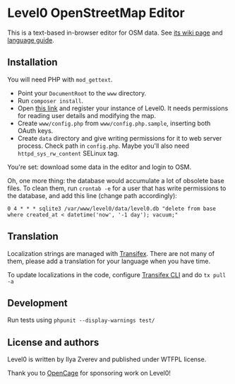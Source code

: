 # Level0 OpenStreetMap Editor

This is a text-based in-browser editor for OSM data.
See [its wiki page](http://wiki.openstreetmap.org/wiki/Level0)
and [language guide](http://wiki.openstreetmap.org/wiki/Level0L).

## Installation

You will need PHP with `mod_gettext`.

* Point your `DocumentRoot` to the `www` directory.
* Run `composer install`.
* Open [this link](https://www.openstreetmap.org/oauth2/applications/new) and register
  your instance of Level0. It needs permissions for reading user details and modifying the map.
* Create `www/config.php` from `www/config.php.sample`, inserting both OAuth keys.
* Create `data` directory and give writing permissions for it to web server process.
  Check path in `config.php`. Maybe you'll also need `httpd_sys_rw_content` SELinux tag.

You're set: download some data in the editor and login to OSM.

Oh, one more thing: the database would accumulate a lot of obsolete base files.
To clean them, run `crontab -e` for a user that has write permissions to the database,
and add this line (change path accordingly):

    0 4 * * * sqlite3 /var/www/level0/data/level0.db "delete from base where created_at < datetime('now', '-1 day'); vacuum;"

## Translation

Localization strings are managed with [Transifex](https://www.transifex.com/projects/p/level0/).
There are not many of them, please add a translation for your language when you have time.

To update localizations in the code, configure [Transifex CLI](https://developers.transifex.com/docs/cli) and do `tx pull -a`

## Development

Run tests using `phpunit --display-warnings test/`

## License and authors

Level0 is written by Ilya Zverev and published under WTFPL license.

Thank you to [OpenCage](https://opencagedata.com/) for sponsoring work on Level0!
